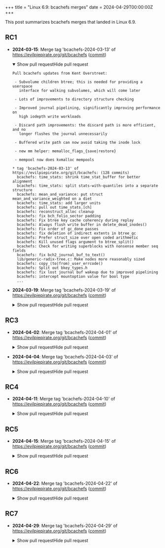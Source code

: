 +++
title = "Linux 6.9: bcachefs merges"
date = 2024-04-29T00:00:00Z
+++

This post summarizes bcachefs merges that landed in Linux 6.9.

## RC1

- **2024-03-15**: Merge tag 'bcachefs-2024-03-13' of https://evilpiepirate.org/git/bcachefs ([commit](https://git.kernel.org/torvalds/c/32a50540c3d26341698505998dfca5b0e8fb4fd4))
  <details open>
  <summary><span class="summary-closed-label">Show pull request</span><span class="summary-open-label">Hide pull request</span></summary>

  ```text
  Pull bcachefs updates from Kent Overstreet:
  
   - Subvolume children btree; this is needed for providing a userspace
     interface for walking subvolumes, which will come later
  
   - Lots of improvements to directory structure checking
  
   - Improved journal pipelining, significantly improving performance on
     high iodepth write workloads
  
   - Discard path improvements: the discard path is more efficient, and no
     longer flushes the journal unnecessarily
  
   - Buffered write path can now avoid taking the inode lock
  
   - new mm helper: memalloc_flags_{save|restore}
  
   - mempool now does kvmalloc mempools
  
  * tag 'bcachefs-2024-03-13' of https://evilpiepirate.org/git/bcachefs: (128 commits)
    bcachefs: time_stats: shrink time_stat_buffer for better alignment
    bcachefs: time_stats: split stats-with-quantiles into a separate structure
    bcachefs: mean_and_variance: put struct mean_and_variance_weighted on a diet
    bcachefs: time_stats: add larger units
    bcachefs: pull out time_stats.[ch]
    bcachefs: reconstruct_alloc cleanup
    bcachefs: fix bch_folio_sector padding
    bcachefs: Fix btree key cache coherency during replay
    bcachefs: Always flush write buffer in delete_dead_inodes()
    bcachefs: Fix order of gc_done passes
    bcachefs: fix deletion of indirect extents in btree_gc
    bcachefs: Prefer struct_size over open coded arithmetic
    bcachefs: Kill unused flags argument to btree_split()
    bcachefs: Check for writing superblocks with nonsense member seq fields
    bcachefs: fix bch2_journal_buf_to_text()
    lib/generic-radix-tree.c: Make nodes more reasonably sized
    bcachefs: copy_(to|from)_user_errcode()
    bcachefs: Split out bkey_types.h
    bcachefs: fix lost journal buf wakeup due to improved pipelining
    bcachefs: intercept mountoption value for bool type
    ...
  ```
  </details>

- **2024-03-19**: Merge tag 'bcachefs-2024-03-19' of https://evilpiepirate.org/git/bcachefs ([commit](https://git.kernel.org/torvalds/c/a4145ce1e7bc247fd6f2846e8699473448717b37))
  <details>
  <summary><span class="summary-closed-label">Show pull request</span><span class="summary-open-label">Hide pull request</span></summary>

  ```text
  Pull bcachefs fixes from Kent Overstreet:
   "Assorted bugfixes.
  
    Most are fixes for simple assertion pops; the most significant fix is
    for a deadlock in recovery when we have to rewrite large numbers of
    btree nodes to fix errors. This was incorrectly running out of the
    same workqueue as the core interior btree update path - we now give it
    its own single threaded workqueue.
  
    This was visible to users as "bch2_btree_update_start(): error:
    BCH_ERR_journal_reclaim_would_deadlock" - and then recovery hanging"
  
  * tag 'bcachefs-2024-03-19' of https://evilpiepirate.org/git/bcachefs:
    bcachefs: Fix lost wakeup on journal shutdown
    bcachefs; Fix deadlock in bch2_btree_update_start()
    bcachefs: ratelimit errors from async_btree_node_rewrite
    bcachefs: Run check_topology() first
    bcachefs: Improve bch2_fatal_error()
    bcachefs: Fix lost transaction restart error
    bcachefs: Don't corrupt journal keys gap buffer when dropping alloc info
    bcachefs: fix for building in userspace
    bcachefs: bch2_snapshot_is_ancestor() now safe to call in early recovery
    bcachefs: Fix nested transaction restart handling in bch2_bucket_gens_init()
    bcachefs: Improve sysfs internal/btree_updates
    bcachefs: Split out btree_node_rewrite_worker
    bcachefs: Fix locking in bch2_alloc_write_key()
    bcachefs: Avoid extent entry type assertions in .invalid()
    bcachefs: Fix spurious -BCH_ERR_transaction_restart_nested
    bcachefs: Fix check_key_has_snapshot() call
    bcachefs: Change "accounting overran journal reservation" to a warning
  ```
  </details>

## RC3

- **2024-04-02**: Merge tag 'bcachefs-2024-04-01' of https://evilpiepirate.org/git/bcachefs ([commit](https://git.kernel.org/torvalds/c/67199a47ddb9e265d1a83bb23bb06c752ffa1f4b))
  <details>
  <summary><span class="summary-closed-label">Show pull request</span><span class="summary-open-label">Hide pull request</span></summary>

  ```text
  Pull bcachefs fixes from Kent Overstreet:
   "Lots of fixes for situations with extreme filesystem damage.
  
    One fix ("Fix journal pins in btree write buffer") applicable to
    normal usage; also a dio performance fix.
  
    New repair/construction code is in the final stages, should be ready
    in about a week. Anyone that lost btree interior nodes (or a variety
    of other damage) as a result of the splitbrain bug will be able to
    repair then"
  
  * tag 'bcachefs-2024-04-01' of https://evilpiepirate.org/git/bcachefs: (32 commits)
    bcachefs: On emergency shutdown, print out current journal sequence number
    bcachefs: Fix overlapping extent repair
    bcachefs: Fix remove_dirent()
    bcachefs: Logged op errors should be ignored
    bcachefs: Improve -o norecovery; opts.recovery_pass_limit
    bcachefs: bch2_run_explicit_recovery_pass_persistent()
    bcachefs: Ensure bch_sb_field_ext always exists
    bcachefs: Flush journal immediately after replay if we did early repair
    bcachefs: Resume logged ops after fsck
    bcachefs: Add error messages to logged ops fns
    bcachefs: Split out recovery_passes.c
    bcachefs: fix backpointer for missing alloc key msg
    bcachefs: Fix bch2_btree_increase_depth()
    bcachefs: Kill bch2_bkey_ptr_data_type()
    bcachefs: Fix use after free in check_root_trans()
    bcachefs: Fix repair path for missing indirect extents
    bcachefs: Fix use after free in bch2_check_fix_ptrs()
    bcachefs: Fix btree node keys accounting in topology repair path
    bcachefs: Check btree ptr min_key in .invalid
    bcachefs: add REQ_SYNC and REQ_IDLE in write dio
    ...
  ```
  </details>

- **2024-04-04**: Merge tag 'bcachefs-2024-04-03' of https://evilpiepirate.org/git/bcachefs ([commit](https://git.kernel.org/torvalds/c/ec25bd8d981d910cdcc84914bf57e2cff9e7d63b))
  <details>
  <summary><span class="summary-closed-label">Show pull request</span><span class="summary-open-label">Hide pull request</span></summary>

  ```text
  Pull bcachefs repair code from Kent Overstreet:
   "A couple more small fixes, and new repair code.
  
    We can now automatically recover from arbitrary corrupted interior
    btree nodes by scanning, and we can reconstruct metadata as needed to
    bring a filesystem back into a working, consistent, read-write state
    and preserve access to whatevver wasn't corrupted.
  
    Meaning - you can blow away all metadata except for extents and
    dirents leaf nodes, and repair will reconstruct everything else and
    give you your data, and under the correct paths. If inodes are missing
    i_size will be slightly off and permissions/ownership/timestamps will
    be gone, and we do still need the snapshots btree if snapshots were in
    use - in the future we'll be able to guess the snapshot tree structure
    in some situations.
  
    IOW - aside from shaking out remaining bugs (fuzz testing is still
    coming), repair code should be complete and if repair ever doesn't
    work that's the highest priority bug that I want to know about
    immediately.
  
    This patchset was kindly tested by a user from India who accidentally
    wiped one drive out of a three drive filesystem with no replication on
    the family computer - it took a couple weeks but we got everything
    important back"
  
  * tag 'bcachefs-2024-04-03' of https://evilpiepirate.org/git/bcachefs:
    bcachefs: reconstruct_inode()
    bcachefs: Subvolume reconstruction
    bcachefs: Check for extents that point to same space
    bcachefs: Reconstruct missing snapshot nodes
    bcachefs: Flag btrees with missing data
    bcachefs: Topology repair now uses nodes found by scanning to fill holes
    bcachefs: Repair pass for scanning for btree nodes
    bcachefs: Don't skip fake btree roots in fsck
    bcachefs: bch2_btree_root_alloc() -> bch2_btree_root_alloc_fake()
    bcachefs: Etyzinger cleanups
    bcachefs: bch2_shoot_down_journal_keys()
    bcachefs: Clear recovery_passes_required as they complete without errors
    bcachefs: ratelimit informational fsck errors
    bcachefs: Check for bad needs_discard before doing discard
    bcachefs: Improve bch2_btree_update_to_text()
    mean_and_variance: Drop always failing tests
    bcachefs: fix nocow lock deadlock
    bcachefs: BCH_WATERMARK_interior_updates
    bcachefs: Fix btree node reserve
  ```
  </details>

## RC4

- **2024-04-11**: Merge tag 'bcachefs-2024-04-10' of https://evilpiepirate.org/git/bcachefs ([commit](https://git.kernel.org/torvalds/c/e1dc191dbf3f35cf07790b52110267bef55515a2))
  <details>
  <summary><span class="summary-closed-label">Show pull request</span><span class="summary-open-label">Hide pull request</span></summary>

  ```text
  Pull more bcachefs fixes from Kent Overstreet:
   "Notable user impacting bugs
  
     - On multi device filesystems, recovery was looping in
       btree_trans_too_many_iters(). This checks if a transaction has
       touched too many btree paths (because of iteration over many keys),
       and isuses a restart to drop unneeded paths.
  
       But it's now possible for some paths to exceed the previous limit
       without iteration in the interior btree update path, since the
       transaction commit will do alloc updates for every old and new
       btree node, and during journal replay we don't use the btree write
       buffer for locking reasons and thus those updates use btree paths
       when they wouldn't normally.
  
     - Fix a corner case in rebalance when moving extents on a
       durability=0 device. This wouldn't be hit when a device was
       formatted with durability=0 since in that case we'll only use it as
       a write through cache (only cached extents will live on it), but
       durability can now be changed on an existing device.
  
     - bch2_get_acl() could rarely forget to handle a transaction restart;
       this manifested as the occasional missing acl that came back after
       dropping caches.
  
     - Fix a major performance regression on high iops multithreaded write
       workloads (only since 6.9-rc1); a previous fix for a deadlock in
       the interior btree update path to check the journal watermark
       introduced a dependency on the state of btree write buffer flushing
       that we didn't want.
  
     - Assorted other repair paths and recovery fixes"
  
  * tag 'bcachefs-2024-04-10' of https://evilpiepirate.org/git/bcachefs: (25 commits)
    bcachefs: Fix __bch2_btree_and_journal_iter_init_node_iter()
    bcachefs: Kill read lock dropping in bch2_btree_node_lock_write_nofail()
    bcachefs: Fix a race in btree_update_nodes_written()
    bcachefs: btree_node_scan: Respect member.data_allowed
    bcachefs: Don't scan for btree nodes when we can reconstruct
    bcachefs: Fix check_topology() when using node scan
    bcachefs: fix eytzinger0_find_gt()
    bcachefs: fix bch2_get_acl() transaction restart handling
    bcachefs: fix the count of nr_freed_pcpu after changing bc->freed_nonpcpu list
    bcachefs: Fix gap buffer bug in bch2_journal_key_insert_take()
    bcachefs: Rename struct field swap to prevent macro naming collision
    MAINTAINERS: Add entry for bcachefs documentation
    Documentation: filesystems: Add bcachefs toctree
    bcachefs: JOURNAL_SPACE_LOW
    bcachefs: Disable errors=panic for BCH_IOCTL_FSCK_OFFLINE
    bcachefs: Fix BCH_IOCTL_FSCK_OFFLINE for encrypted filesystems
    bcachefs: fix rand_delete unit test
    bcachefs: fix ! vs ~ typo in __clear_bit_le64()
    bcachefs: Fix rebalance from durability=0 device
    bcachefs: Print shutdown journal sequence number
    ...
  ```
  </details>

## RC5

- **2024-04-15**: Merge tag 'bcachefs-2024-04-15' of https://evilpiepirate.org/git/bcachefs ([commit](https://git.kernel.org/torvalds/c/cef27048e5c2f88677a647c336fae490e9c5492a))
  <details>
  <summary><span class="summary-closed-label">Show pull request</span><span class="summary-open-label">Hide pull request</span></summary>

  ```text
  Pull yet more bcachefs fixes from Kent Overstreet:
   "This gets recovery working again for the affected user I've been
    working with, and I'm still waiting to hear back on other bug reports
    but should fix it for everyone else who's been having issues with
    recovery.
  
     - Various recovery fixes:
  
         - fixes for the btree_insert_entry being resized on path
           allocation btree_path array recently became dynamically
           resizable, and btree_insert_entry along with it; this was being
           observed during journal replay, when write buffer btree updates
           don't use the write buffer and instead use the normal btree
           update path
  
         - multiple fixes for deadlock in recovery when we need to do lots
           of btree node merges; excessive merges were clocking up the
           whole pipeline
  
         - write buffer path now correctly does btree node merges when
           needed
  
         - fix failure to go RW when superblock indicates recovery passes
           needed (i.e. to complete an unfinished upgrade)
  
     - Various unsafety fixes - test case contributed by a user who had
       two drives out of a six drive array write out a whole bunch of
       garbage after power failure
  
     - New (tiny) on disk format feature: since it appears the btree node
       scan tool will be a more regular thing (crappy hardware, user
       error) - this adds a 64 bit per-device bitmap of regions that have
       ever had btree nodes.
  
     - A path->should_be_locked fix, from a larger patch series tightening
       up invariants and assertions around btree transaction and path
       locking state.
  
       This particular fix prevents us from keeping around btree_paths
       that are no longer needed"
  
  * tag 'bcachefs-2024-04-15' of https://evilpiepirate.org/git/bcachefs: (24 commits)
    bcachefs: set_btree_iter_dontneed also clears should_be_locked
    bcachefs: fix error path of __bch2_read_super()
    bcachefs: Check for backpointer bucket_offset >= bucket size
    bcachefs: bch_member.btree_allocated_bitmap
    bcachefs: sysfs internal/trigger_journal_flush
    bcachefs: Fix bch2_btree_node_fill() for !path
    bcachefs: add safety checks in bch2_btree_node_fill()
    bcachefs: Interior known are required to have known key types
    bcachefs: add missing bounds check in __bch2_bkey_val_invalid()
    bcachefs: Fix btree node merging on write buffer btrees
    bcachefs: Disable merges from interior update path
    bcachefs: Run merges at BCH_WATERMARK_btree
    bcachefs: Fix missing write refs in fs fio paths
    bcachefs: Fix deadlock in journal replay
    bcachefs: Go rw if running any explicit recovery passes
    bcachefs: Standardize helpers for printing enum strs with bounds checks
    bcachefs: don't queue btree nodes for rewrites during scan
    bcachefs: fix race in bch2_btree_node_evict()
    bcachefs: fix unsafety in bch2_stripe_to_text()
    bcachefs: fix unsafety in bch2_extent_ptr_to_text()
    ...
  ```
  </details>

## RC6

- **2024-04-22**: Merge tag 'bcachefs-2024-04-22' of https://evilpiepirate.org/git/bcachefs ([commit](https://git.kernel.org/torvalds/c/a2c63a3f3d687ac4f63bf4ffa04d7458a2db350b))
  <details>
  <summary><span class="summary-closed-label">Show pull request</span><span class="summary-open-label">Hide pull request</span></summary>

  ```text
  Pull bcachefs fixes from Kent Overstreet:
   "Nothing too crazy in this one, and it looks like (fingers crossed) the
    recovery and repair issues are settling down - although there's going
    to be a long tail there, as we've still yet to really ramp up on error
    injection or syzbot.
  
     - fix a few more deadlocks in recovery
  
     - fix u32/u64 issues in mi_btree_bitmap
  
     - btree key cache shrinker now actually frees, with more
       instrumentation coming so we can verify that it's working
       correctly more easily in the future"
  
  * tag 'bcachefs-2024-04-22' of https://evilpiepirate.org/git/bcachefs:
    bcachefs: If we run merges at a lower watermark, they must be nonblocking
    bcachefs: Fix inode early destruction path
    bcachefs: Fix deadlock in journal write path
    bcachefs: Tweak btree key cache shrinker so it actually frees
    bcachefs: bkey_cached.btree_trans_barrier_seq needs to be a ulong
    bcachefs: Fix missing call to bch2_fs_allocator_background_exit()
    bcachefs: Check for journal entries overruning end of sb clean section
    bcachefs: Fix bio alloc in check_extent_checksum()
    bcachefs: fix leak in bch2_gc_write_reflink_key
    bcachefs: KEY_TYPE_error is allowed for reflink
    bcachefs: Fix bch2_dev_btree_bitmap_marked_sectors() shift
    bcachefs: make sure to release last journal pin in replay
    bcachefs: node scan: ignore multiple nodes with same seq if interior
    bcachefs: Fix format specifier in validate_bset_keys()
    bcachefs: Fix null ptr deref in twf from BCH_IOCTL_FSCK_OFFLINE
  ```
  </details>

## RC7

- **2024-04-29**: Merge tag 'bcachefs-2024-04-29' of https://evilpiepirate.org/git/bcachefs ([commit](https://git.kernel.org/torvalds/c/0a2e230514c5f1b09630bab94e457e930ced4cf0))
  <details>
  <summary><span class="summary-closed-label">Show pull request</span><span class="summary-open-label">Hide pull request</span></summary>

  ```text
  Pull bcachefs fixes from Kent Overstreet:
   "Tiny set of fixes this time"
  
  * tag 'bcachefs-2024-04-29' of https://evilpiepirate.org/git/bcachefs:
    bcachefs: fix integer conversion bug
    bcachefs: btree node scan now fills in sectors_written
    bcachefs: Remove accidental debug assert
  ```
  </details>
